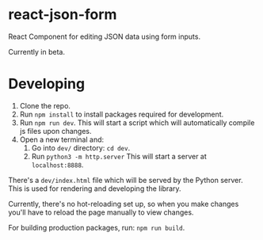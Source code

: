 # react-json-form

React Component for editing JSON data using form inputs.

Currently in beta.

# Developing

 1. Clone the repo.
 2. Run `npm install` to install packages required for development.
 3. Run `npm run dev`. This will start a script which will automatically compile
    js files upon changes.
 4. Open a new terminal and:
    1. Go into `dev/` directory: `cd dev`.
    2. Run `python3 -m http.server` This will start a server at `localhost:8888`.


There's a `dev/index.html` file which will be served by the Python server.
This is used for rendering and developing the library.

Currently, there's no hot-reloading set up, so when you make changes you'll 
have to reload the page manually to view changes.

For building production packages, run: `npm run build`.
